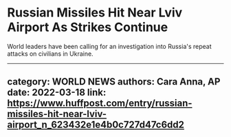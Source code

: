 # Russian Missiles Hit Near Lviv Airport As Strikes Continue

World leaders have been calling for an investigation into Russia's repeat attacks on civilians in Ukraine.

---
category: WORLD NEWS
authors: Cara Anna, AP
date: 2022-03-18
link: https://www.huffpost.com/entry/russian-missiles-hit-near-lviv-airport_n_623432e1e4b0c727d47c6dd2
---
